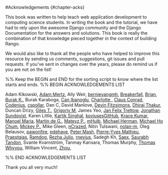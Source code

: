#Acknowledgements {#chapter-acks}

This book was written to help teach web application development to computing science students. In writing the book and the tutorial, we have had to rely upon the awesome Django community and the Django Documentation for the answers and solutions. This book is really the combination of that knowledge pieced together in the context of building Rango. 

We would also like to thank all the people who have helped to improve this resource by sending us comments, suggestions, git issues and pull requests. If you've sent in changes over the years, please do remind us if you are not on the list! 

%% Keep the BEGIN and END for the sorting script to know where the list starts and ends.
%% BEGIN ACKNOWLEDGEMENTS LIST

Adam Kikowski,
[Adam Mertz](https://github.com/Amertz08),
Ally Weir,
[bernieyangmh](https://github.com/bernieyangmh),
[Breakerfall](https://github.com/breakerfall),
[Brian](https://github.com/flycal6),
[Burak K.](https://github.com/McMutton),
Burak Karaboga,
[Can Ibanoglu](https://github.com/canibanoglu),
[Charlotte ](https://github.com/Charlotteis),
[Claus Conrad](https://github.com/cconrad),
[Codenius](https://twitter.com/Codenius),
[cspollar](https://github.com/cspollar),
Dan C,
David Manlove,
[Devin Fitzsimons](https://github.com/aisflat439),
[Dhiraj Thakur](https://github.com/dhirajt),
Duncan Drizy,
[Giles T.](https://github.com/gpjt),
[Grigoriy M](https://github.com/GriMel),
James Yeo,
[Jan Felix Trettow](https://tiwtter.com/JanFelixTrettow),
[Jonathan Sundqvist](https://github.com/jonathan-s),
Karen Little,
[Kartik Singhal](https://github.com/k4rtik),
[koviusesGitHub](https://github.com/koviusesGitHub),
[Krace Kumar](https://github.com/kracekumar),
[Manoel Maria](https://twitter.com/xmadruga157),
[Martin de G.](https://github.com/martindegroot),
[Matevz P.](https://github.com/matonsjojc),
[mHulb](https://github.com/mHulb),
[Michael Herman](https://github.com/mjhea0),
[Michael Ho Chum](https://github.com/michaelchum),
[Mickey P.](https://github.com/mickeypash),
Mike Gleen,
[nCrazed](https://github.com/nCrazed),
Nitin Tulswani,
[nolan-m](https://github.com/nolan-m),
Oleg Belausov,
[pawonfire](https://github.com/pawonfire),
[pdehaye](https://github.com/pdehaye),
[Peter Mash](https://github.com/PeterMash),
[Pierre-Yves Mathieu](https://github.com/pywebdesign),
[Praestgias](https://github.com/praestigias),
[Ramdog](https://github.com/ramdog),
[Rezha Julio](https://github.com/kimiamania),
[rnevius](https://github.com/rnevius),
Sadegh Kh,
[Saex](https://github.com/SaeX),
[Saurabh Tandon](https://twitter.com/saurabhtand),
Svante Kvarnström,
Tanmay Kansara,
Thomas Murphy,
[Thomas Whyyou](https://twitter.com/thomaswhyyou),
William Vincent,
[Zhou](https://github.com/AugustLONG),


%% END ACKNOWLEDGEMENTS LIST

Thank you all very much!


